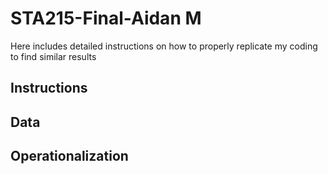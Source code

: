 # STA215-Final-Aidan M
Here includes detailed instructions on how to properly replicate my coding to find similar results
## **Instructions**

## **Data**

## **Operationalization**
